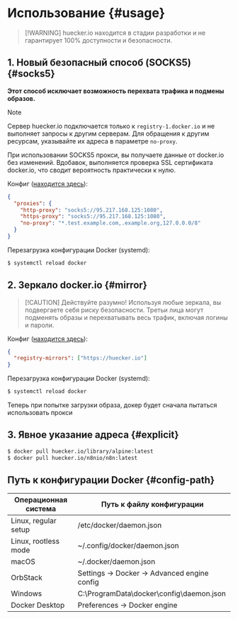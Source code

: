 # Использование {#usage}

> [!WARNING] huecker.io находится в стадии разработки и не гарантирует 100% доступности и безопасности.

## 1. Новый безопасный способ (SOCKS5) {#socks5}

**Этот способ исключает возможность перехвата трафика и подмены образов.**

> [!NOTE]
> Сервер huecker.io подключается только к `registry-1.docker.io` и не выполняет запросы к другим серверам.
> Для обращения к другим ресурсам, указывайте их адреса в параметре `no-proxy`.

При использовании SOCKS5 прокси, вы получаете данные от docker.io без изменений.
Вдобавок, выполняется проверка SSL сертификата docker.io, что сводит вероятность практически к нулю.

Конфиг ([находится здесь](#config-path)):

```json
{
  "proxies": {
    "http-proxy": "socks5://95.217.168.125:1080",
    "https-proxy": "socks5://95.217.168.125:1080",
    "no-proxy": "*.test.example.com,.example.org,127.0.0.0/8"
  }
}
```

Перезагрузка конфигурации Docker (systemd):

```bash
$ systemctl reload docker
```

## 2. Зеркало docker.io {#mirror}

> [!CAUTION] Действуйте разумно!
> Используя любые зеркала, вы подвергаете себя риску безопасности.
> Третьи лица могут подменять образы и перехватывать весь трафик, включая логины и пароли.

Конфиг ([находится здесь](#config-path)):

```json
{
  "registry-mirrors": ["https://huecker.io"]
}
```

Перезагрузка конфигурации Docker (systemd):

```bash
$ systemctl reload docker
```

Теперь при попытке загрузки образа, докер будет сначала пытаться использовать прокси

## 3. Явное указание адреса {#explicit}

```bash
$ docker pull huecker.io/library/alpine:latest
$ docker pull huecker.io/n8nio/n8n:latest
```

## Путь к конфигурации Docker {#config-path}

| Операционная система | Путь к файлу конфигурации                    |
| -------------------- | -------------------------------------------- |
| Linux, regular setup | /etc/docker/daemon.json                      |
| Linux, rootless mode | ~/.config/docker/daemon.json                 |
| macOS                | ~/.docker/daemon.json                        |
| OrbStack             | Settings -> Docker -> Advanced engine config |
| Windows              | C:\ProgramData\docker\config\daemon.json     |
| Docker Desktop       | Preferences -> Docker engine                 |
